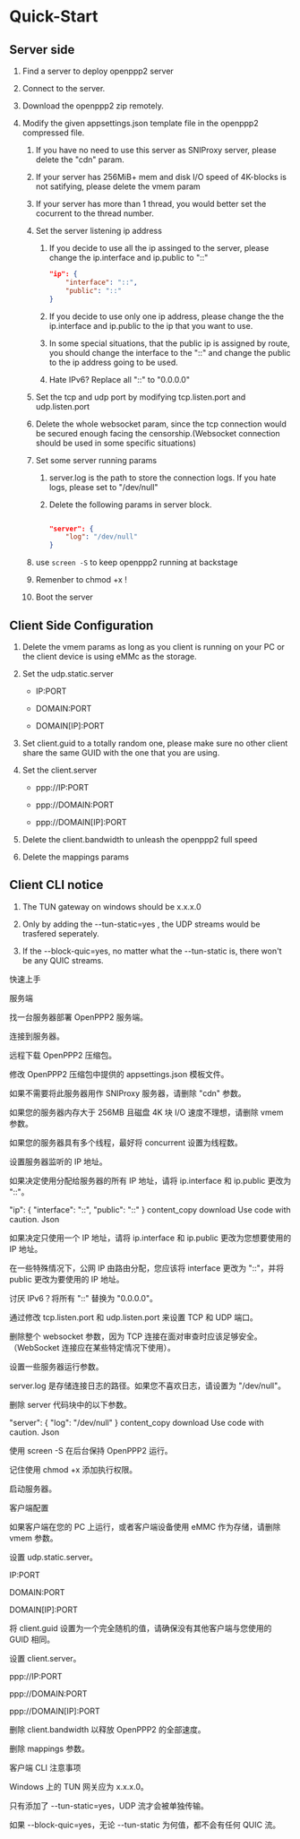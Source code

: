 # Quick-Start

## Server side

1. Find a server to deploy openppp2 server

2. Connect to the server.

3. Download the openppp2 zip remotely.

4. Modify the given appsettings.json template file in the openppp2 compressed file.

    1. If you have no need to use this server as SNIProxy server, please delete the "cdn" param.

    2. If your server has 256MiB+ mem and disk I/O speed of 4K-blocks is not satifying, please delete the vmem param

    3. If your server has more than 1 thread, you would better set the cocurrent to the thread number.

    4. Set the server listening ip address

        1. If you decide to use all the ip assinged to the server, please change the ip.interface and ip.public to "::"

            ```json
            "ip": {
                "interface": "::",
                "public": "::"
            }
            ```
        2. If you decide to use only one ip address, please change the the ip.interface and ip.public to the ip that you want to use.

        3. In some special situations, that the public ip is assigned by route, you should change the interface to the "::" and change the public to the ip address going to be used.

        4. Hate IPv6? Replace all "::" to "0.0.0.0"

    5. Set the tcp and udp port by modifying tcp.listen.port and udp.listen.port

    6. Delete the whole websocket param, since the tcp connection would be secured enough facing the censorship.(Websocket connection should be used in some specific situations)

    7. Set some server running params 
    
        1. server.log is the path to store the connection logs. If you hate logs, please set to "/dev/null"

        2. Delete the following params in server block.

            ```json
            
            "server": {
                "log": "/dev/null"
            }

            ```
    
    8. use `screen -S` to keep openppp2 running at backstage

    9. Remenber to chmod +x !

    10. Boot the server

## Client Side Configuration

1. Delete the vmem params as long as you client is running on your PC or the client device is using eMMc as the storage.

2. Set the udp.static.server

    - IP:PORT

    - DOMAIN:PORT

    - DOMAIN[IP]:PORT

3. Set client.guid to a totally random one, please make sure no other client share the same GUID with the one that you are using.

4. Set the client.server

    - ppp://IP:PORT

    - ppp://DOMAIN:PORT

    - ppp://DOMAIN[IP]:PORT

5. Delete the client.bandwidth to unleash the openppp2 full speed

6. Delete the mappings params

## Client CLI notice

1. The TUN gateway on windows should be x.x.x.0

2. Only by adding the --tun-static=yes , the UDP streams would be trasfered seperately.

3. If the --block-quic=yes, no matter what the --tun-static is, there won't be any QUIC streams.


快速上手

服务端

找一台服务器部署 OpenPPP2 服务端。

连接到服务器。

远程下载 OpenPPP2 压缩包。

修改 OpenPPP2 压缩包中提供的 appsettings.json 模板文件。

如果不需要将此服务器用作 SNIProxy 服务器，请删除 "cdn" 参数。

如果您的服务器内存大于 256MB 且磁盘 4K 块 I/O 速度不理想，请删除 vmem 参数。

如果您的服务器具有多个线程，最好将 concurrent 设置为线程数。

设置服务器监听的 IP 地址。

如果决定使用分配给服务器的所有 IP 地址，请将 ip.interface 和 ip.public 更改为 "::"。

"ip": {
    "interface": "::",
    "public": "::"
}
content_copy
download
Use code with caution.
Json

如果决定只使用一个 IP 地址，请将 ip.interface 和 ip.public 更改为您想要使用的 IP 地址。

在一些特殊情况下，公网 IP 由路由分配，您应该将 interface 更改为 "::"，并将 public 更改为要使用的 IP 地址。

讨厌 IPv6？将所有 "::" 替换为 "0.0.0.0"。

通过修改 tcp.listen.port 和 udp.listen.port 来设置 TCP 和 UDP 端口。

删除整个 websocket 参数，因为 TCP 连接在面对审查时应该足够安全。（WebSocket 连接应在某些特定情况下使用）。

设置一些服务器运行参数。

server.log 是存储连接日志的路径。如果您不喜欢日志，请设置为 "/dev/null"。

删除 server 代码块中的以下参数。

"server": {
   "log": "/dev/null"
}
content_copy
download
Use code with caution.
Json

使用 screen -S 在后台保持 OpenPPP2 运行。

记住使用 chmod +x 添加执行权限。

启动服务器。

客户端配置

如果客户端在您的 PC 上运行，或者客户端设备使用 eMMC 作为存储，请删除 vmem 参数。

设置 udp.static.server。

IP:PORT

DOMAIN:PORT

DOMAIN[IP]:PORT

将 client.guid 设置为一个完全随机的值，请确保没有其他客户端与您使用的 GUID 相同。

设置 client.server。

ppp://IP:PORT

ppp://DOMAIN:PORT

ppp://DOMAIN[IP]:PORT

删除 client.bandwidth 以释放 OpenPPP2 的全部速度。

删除 mappings 参数。

客户端 CLI 注意事项

Windows 上的 TUN 网关应为 x.x.x.0。

只有添加了 --tun-static=yes，UDP 流才会被单独传输。

如果 --block-quic=yes，无论 --tun-static 为何值，都不会有任何 QUIC 流。
